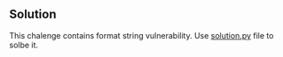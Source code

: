 ## Solution

This chalenge contains format string vulnerability. Use [solution.py](solution.py) file to solbe it. 
